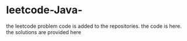 # leetcode-Java-
the leetcode problem code is added to the repositories.
the code is here.
the solutions are provided here



















